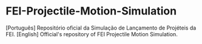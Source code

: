 # FEI-Projectile-Motion-Simulation
[Português] Repositório oficial da Simulação de Lançamento de Projéteis da FEI. [English] Official's repository of FEI Projectile Motion Simulation. 
